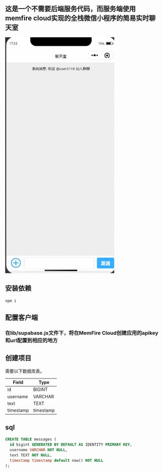 ## 这是一个不需要后端服务代码，而服务端使用memfire cloud实现的全栈微信小程序的简易实时聊天室

!['demo'](./chat.gif "demo")

## 安装依赖
```js
npm i

```

## 配置客户端

### 在lib/supabase.js文件下，将在MemFire Cloud创建应用的apikey和url配置到相应的地方

## 创建项目

需要以下数据库表。

| Field            | Type      |
| ---------------- | --------- |
| id               | BIGINT    |
| username         | VARCHAR   |
| text             | TEXT      |
| timestamp        | timestamp |

## sql

```sql
CREATE TABLE messages (
  id bigint GENERATED BY DEFAULT AS IDENTITY PRIMARY KEY,
  username VARCHAR NOT NULL,
  text TEXT NOT NULL,
  timestamp timestamp default now() NOT NULL
);
```
